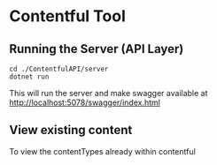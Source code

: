 # Contentful Tool

## Running the Server (API Layer)

```
cd ./ContentfulAPI/server
dotnet run
```

This will run the server and make swagger available at [http://localhost:5078/swagger/index.html](http://localhost:5078/swagger/index.html)

## View existing content

To view the contentTypes already within contentful

